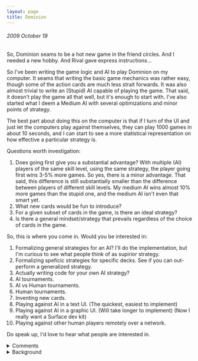 ```yaml
---
layout: page
title: Dominion
---
```


###### 2009 October 19<br>
So, Dominion seams to be a hot new game in the friend circles.  And I needed a new hobby.  And Rival gave express instructions...

So I've been writing the game logic and AI to play Dominion on my computer.  It seams that writing the basic game mechanics was rather easy, though some of the action cards are much less strait forwards.  It was also almost trivial to write an (Stupid) AI capable of playing the game.  That said, it doesn't play the game all that well, but it's enough to start with.  I've also started what I deem a Medium AI with several optimizations and minor points of strategy.  

The best part about doing this on the computer is that if I turn of the UI and just let the computers play against themselves, they can play 1000 games in about 10 seconds, and I can start to see a more statistical representation on how effective a particular strategy is.

Questions worth investigation:
1. Does going first give you a substantial advantage?  With multiple (AI) players of the same skill level, using the same strategy, the player going first wins 3-5% more games.  So yes, there is a minor advantage.  That said, this difference is still substantially smaller than the difference between players of different skill levels.  My medium AI wins almost 10% more games than the stupid one, and the medium AI isn't even that smart yet.
2. What new cards would be fun to introduce?
3. For a given subset of cards in the game, is there an ideal strategy?
4. Is there a general mindset/strategy that prevails regardless of the choice of cards in the game.

So, this is where you come in.  Would you be interested in:
1. Formalizing general strategies for an AI?  I'll do the implementation, but I'm curious to see what people think of as supirior strategy.
2. Formalizing speficic strategies for specific decks.  See if you can out-perform a generalized strategy.
3. Actually writing code for your own AI strategy?
4. AI tournaments.
5. AI vs Human tournaments.
6. Human tournaments.
7. Inventing new cards.
8. Playing against AI in a text UI. (The quickest, easiest to implement)
9. Playing against AI in a graphic UI. (Will take longer to implement) (Now I really want a Surface dev kit)
10. Playing against other human players remotely over a network.

Do speak up, I'd love to hear what people are interested in.

<details>
  <summary>Comments</summary>
Z:<br/>
I would love to see how well this chapel strategy stacks up:<br/>
<br/>
Buy chapels the first two turns. For turns thereafter, use the following priority list (sometimes you can do more than one of these, so do the highest priority and then the next highest priority that's possible, for instance buying a silver and also trashing a copper -- but don't trash a copper that's necessary to buy the silver this turn, etc.):<br/>
<br/>
- if you can buy a province, do it<br/>
- if you can buy a gold, do it<br/>
- if you can buy a silver, do it unless you have gold in your deck<br/>
- if you can chapel an estate, do it<br/>
- if you can chapel a copper, do it unless your deck has only:<br/>
&nbsp;- 0 silver & 0 gold & 3 copper<br/>
&nbsp;- 1 silver & 0 gold & 1 copper<br/>
- if you can chapel a silver, do it unless your deck has only:<br/>
&nbsp;- 0 or 1 gold<br/>
&nbsp;- 1 silver<br/>
- if you can chapel a chapel, do it if your deck has 7 or fewer cards<br/>
<br/>
The way this usually goes down is that you chapel your hand down to 3 coppers and, trade up those coppers for silvers and then golds via buying and trashing, then go into a cycle of "buy province when you can, gold when you can't". I can usually get 5 provinces by turn 20-ish, which isn't that far along, and it doesn't really slow down. (It doesn't really sped up after that, either.)<br/>
<br/>
I'm also interested in seeing a village/smithy or laboratory/throneroom "use your entire deck each turn" strategy, but I haven't codified that as thoroughly.<br/>
<br/>
I'd love to see that source code. I've been meaning to try this, myself. :-)<br/>
<br/>
S:<br/>
For more cards, there is an expansion called Intrigue, and another expansion on the way. There is a general strategy I'm curious about (and I may have more specific ideas later, but I don't have a lot of time at the moment)<br/>
<br/>
I'm interested in seeing how a no Action Cards strategy would do. So, the AI only purchases Money or Victory Points. Let's say it picks whichever the most expensive it can afford is, but does not buy Copper.<br/>
<br/>
T:<br/>
I have references that include the Intrigue expansion (which has messed with my model somewhat already).<br/>
- http://www.brettspielwelt.de/Hilfe/Anleitungen/Dominion/Karten<br/>
<br/>
I'll like your strategy and it should be very easy to test. I'll give it a try here soon and see what happens. Let me know what else you come up with.<br/>
<br/>
Z:<br/>
It's actually a really viable strategy. I consider it the "base" strategy that any other strategy I try has to beat before I'll consider playing it. Basically you use this priority:<br/>
<br/>
* if you can buy a province, do it<br/>
* if you can buy a gold, do it<br/>
* if you can buy a silver, do it<br/>
<br/>
The trick is to *not* buy estates or duchies, as that will muck with the treasure/victory balance of your deck, preventing you from buying provinces. You need four silvers or 2 golds and a silver, after all...or hands involving copper, but the point is that you need 3 or 4 treasure cards in your 5-card hand to buy province, so keep your treasure:victory ratio around 4:1. You start out 7:3 == 2.3:1, so buying victory points early in the game really screws you for buying provinces.<br/>
<br/>
T:<br/>
Eliminating Estates from the list brings the wins in the already described scenario up to 88.7% (With Gardens and Coppers). Also eliminating Duchies brings you down to 84.6%. Replacing the Duchies with Witches brings you up to 90%.<br/>
<br/>
Buying Moats instead of Estates pushes you up to 92%. Combining this with Witches does not change the outcome much.<br/>
<br/>
That said, my other AIs have a lot of work ahead of them. A reasonably strict priority system does seam to help quite a bit.<br/>
<br/>
Z:<br/>
Iiiinteresting. I'd be really interested in seeing how the golddigger AI performs against my chapel strategy above -- in my own games, the chapel strategy is nearly unbeatable, although variants of it (notably, adding markets and/or laboratories) often beat the base strategy.<br/>
<br/>
Also, What are the specs for eliminating both duchies and estates against eliminating just estates? What are the specs for games without Gardens?<br/>
<br/>
T:<br/>
Wow, you just butchered me. I've named your AI Gold-Digger<br/>
<br/>
Wins in 100,000 games:<br/>
Rival's Gold-Digger AI: 80,361, 80.3%<br/>
Medium AI 1: 7,549<br/>
Medium AI 2: 7,506<br/>
Stupid AI: 2,670<br/>
Ties: 1,914<br/>
Starting Player Won: 25,913, 25.9%<br/>
<br/>
That said, I haven't implemented about half of the action cards yet, so those may erode your advantage, but wow.<br/>
<br/>
I tried adding Gardens to see if that helped much. It didn't make much difference. But then I added Copper to the list and Gold-Digger went up to 87%. Buying Copper without Gardens drops you down to 79%.<br/>
<br/>
If I let three Gold-Digger's play against each other, they tie 95.5% of games played. The starting player wins 3.2%, and the other two are less than 1%.<br/>
<br/>
Z:<br/>
Gardens plus cards that let you gain multiple cards per turn (like Woodshop or Worksmith) and buying as many cards as possible will really crush people. Unless the other player buys a couple gardens as well, and buys a bunch of provinces.<br/>
<br/>
S:<br/>
Yeah, I've found that to be the case, too. When I play a Gardens based strategy, I tend to buy up Gardens when possible, and when not, cards that let me get more cards, and always take as many as I can.<br/>
<br/>
Z:<br/>
Btw, "golddigger" is what a lot of other people call this strategy, too. :-)<br/>
<br/>
S:<br/>
Huzzah! Victory is (presently) mine (roughly 4 times out of 5)<br/>
<br/>
Also, I have spoken with the roommate, and he'd be interested in doing some experiments, if you have an API at some point.<br/>
<br/>
T:<br/>
"To play an Action, the player takes an Action card from his hand and lays it face-up in his play area. He announces which card he is playing and follows the instructions written on that card from top to bottom."<br/>
<br/>
Hmm, I've been playing the Spy wrong. Custom actions come after basic actions. I used to play the Spy, peek at my top draw card, optionally discard it, then draw. By the above instructions, I should draw, then peek at my NEXT card and optionally discard it.<br/>
<br/>
Do other people make this mistake?<br/>
<br/>
S:<br/>
I'd suspected that that was the correct rule, but when there was ambiguity, I mostly played by a consensus on how it would be played this game.<br/>
<br/>
J:<br/>
Please be advised: I just opened up a copy of the Seaside Expansion (at Uncle's, as our demo copy) and it is AWESOME!<br/>
<br/>
T:<br/>
Oooh, when can we get our hands on that??<br/>
<br/>
ZB:<br/>
I think this is fantastic.<br/>
Can you set up your stat generator to report on how often in the course of the game each criteria executes or doesn't? Oh, and how often the entire strategy tree fails. I suck at this game. >.><br/>
<br/>
Maybe you could set up a little page where your friends can pick a set of cards, write a set strategy tree, and then get a report of how it stacks up against the best play your AI came up with. I'd be in favor of not being told what the AI's strategy was; finding these things out oneself being more fun.<br/>
<br/>
Also, I'm in the process of developing an exploration game. How hard is it to make these AIs? Even the easy and simple tier you first put out would be pretty useful for testing out my game when I get it a bit further along.<br/>
<br/>
T:<br/>
"Can you set up your stat generator to report on how often in the course of the game each criteria executes or doesn't?" Probably, but I would only want to for a very specific strategy. Thats a lot of logging.<br/>
<br/>
"Oh, and how often the entire strategy tree fails." - Define fails? I easily count losses, and could even keep track of losses with an especially low score.<br/>
<br/>
"Maybe you could set up a little page where your friends can pick a set of cards, write a set strategy tree, and then get a report of how it stacks up against the best play your AI came up with." - Feel free to post such lists & strategies here. A designer page is more UI work than I'd like to get into, but here's a handy reference: http://dominion.diehrstraits.com/list.html<br/>
<br/>
"Also, I'm in the process of developing an exploration game. How hard is it to make these AIs?" - Path finding algorithms are easy. Priority driven AIs are easy. It's when they have to make choices that don't have clear priority that things get tricky. Here I generally revert to random and it does reasonably well if I let it fail a lot. What kind of AI did you have in mind?<br/>
<br/>
ZB:<br/>
1. Fair enough. :)<br/>
<br/>
2. By fail I mean how often the strategy tree fails to be able to give any useable advice and the bot ends up doing nothing with a turn.<br/>
<br/>
3. If I was better at the game I'd play, but I don't have any gambits to try out. UI sucks.<br/>
<br/>
4. I'll shoot you an email about this later on when I'm not at work...<br/>
<br/>
S:<br/>
So, another thought I had: I'm curious as to the effect of card counting on the game.<br/>
<br/>
I was thinking in terms of a function (or set of functions) that could be plugged into an AI. Step one is to keep track of how many victory point cards each player has been purchasing. Then, when the priority chart would result in the end of the game, check to see if ending the game in that fashion would result in victory. If not, either demote down the priority chart until a non game ending condition is reached, or purchase a non game ending victory card if possible.<br/>
<br/>
I'm not sure whether or not such a check would make a difference, or if the difference it made would be dependent on the main strategy, so I'm curious as to whether it matters.<br/>
<br/>
T:<br/>
I have considered this, and have built in the mechanics to do such card counting. However, I have not attempted an AI that actually takes this into account.<br/>
<br/>
If you want to write out a variable priority chart I'd be glad to test it out.<br/>
<br/>
S:<br/>
The idea I had was more of a plug-in for the charts. So something like...<br/>
<br/>
*Check Buy Province<br/>
-If I will not lose, do so<br/>
-Else check next<br/>
*Check Buy Gold<br/>
-If I will not lose, do so<br/>
-Else check next<br/>
<br/>
Etc. Alternatively...<br/>
<br/>
*Check Buy Province<br/>
-If I will not lose, do so<br/>
-Else check Buy Duchy<br/>
*Check Buy Duchy<br/>
-If I will not lose, do so<br/>
-Else check Buy Estate<br/>
*Check Buy Estate<br/>
-If I will not lose, do so<br/>
-Else check Buy Estate<br/>
-Else check next<br/>
*Check Buy Gold<br/>
-If I will not lose, do so<br/>
-Else check Buy Duchy<br/>
*Check Buy Duchy<br/>
-If I will not lose, do so<br/>
-Else check Buy Estate<br/>
*Check Buy Estate<br/>
-If I will not lose, do so<br/>
-Else check Buy Estate<br/>
-Else check next<br/>
<br/>
It would be interesting to see how either of these strategies could effect other AIs, and if one is stronger than the other in general.<br/>
<br/>
Sorry if this is a bit sloppy, btw. I blame pain meds.<br/>
<br/>
SW:<br/>
This sounds like a ridiculous amount of fun. I'd love to participate in an AI tournament, or at least try to develop one that would beat the "Medium AI" that you've come up with. In what language have to written all this?<br/>
<br/>
T:<br/>
This is all C#. All you have to do is extend the Player class and implement the few key methods like Play, Buy, Choose...<br/>
<br/>
SW:<br/>
Could you send me the code? I'd love to play around with it over the weekend.<br/>
<br/>
I miss messing around with projects like these. I used to really enjoy this sort of thing, and sort of stopped doing it once I started at Microsoft.<br/>
<br/>
T:<br/>
So I've implemented all of the cards from the base set now, and about half of the Intrigue cards. (it's a fun thing to do on the shuttle in the morning.) There are just a few I don't expect to be able to implement: Bridge, Coppersmith, & Black Market. See here for details - http://dominion.diehrstraits.com/list.html<br/>
<br/>
Johnny says the next expansion, (Seaside?) is awesome, so I'm anxious to get my hand on that.<br/>
<br/>
The other part I've been working on is a learning AI. So far it goes something like this:<br/>
- Start playing like my stupidest AI, mostly random.<br/>
- When you win a game, remember what cards you bought, played, trashed, etc.<br/>
-- Use the averages of this information for prioritizing in future games.<br/>
<br/>
Thus far it looses tournaments frequently. However, in tournaments where it does accidentally find a successful strategy in the first 1000 games, it can maintain that strategy indefinitely, with win ratios above 2 to 1 (still against StupidAI). It's favorites I've observed so far:<br/>
- Buy: Copper(30+), Gardens(5), Great Hall(?)<br/>
- Buy: Silver(34), Province(6), Masquerade(5)/Pawn(3-4)<br/>
<br/>
I'm very curious to see what else it comes up with.<br/>
<br/>
SW:<br/>
Yeah - this is exactly the sort of thing I was interested in trying out!!<br/>
<br/>
I wanted to attempt to program a genetic algorithm to come up with a strategy. It's got a really obvious fitness function, and many of the traits would be really easy to splice with each other. I don't actually think a genetic algorithm is going to come up with anything that would be able to beat a reasonable human player, but I'm really curious as to what local maxima it might run into.<br/>
<br/>
SW:<br/>
Oh yeah - I was also very curious: how many players are you using for the games where you pit AI against AI? It seems like the strategies chosen might vary depending on the number of players... You know, running out of Provinces faster, and such.<br/>
<br/>
</details>

<details>
  <summary>Background</summary>
Originally posted as several entries starting at https://tracher.livejournal.com/112878.html.
</details>
